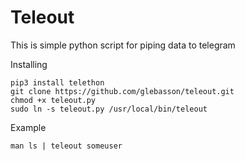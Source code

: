 # Teleout
This is simple python script for piping data to telegram

Installing

```shell
pip3 install telethon
git clone https://github.com/glebasson/teleout.git
chmod +x teleout.py
sudo ln -s teleout.py /usr/local/bin/teleout

```

Example 
```shell
man ls | teleout someuser
```
